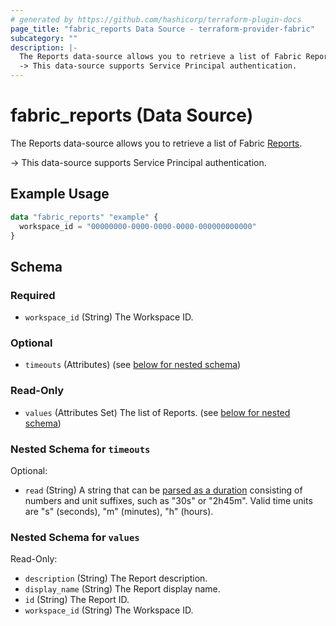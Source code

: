 ```yaml
---
# generated by https://github.com/hashicorp/terraform-plugin-docs
page_title: "fabric_reports Data Source - terraform-provider-fabric"
subcategory: ""
description: |-
  The Reports data-source allows you to retrieve a list of Fabric Reports https://learn.microsoft.com/power-bi/developer/projects/projects-report.
  -> This data-source supports Service Principal authentication.
---
```


# fabric_reports (Data Source)

The Reports data-source allows you to retrieve a list of Fabric [Reports](https://learn.microsoft.com/power-bi/developer/projects/projects-report).

-> This data-source supports Service Principal authentication.

## Example Usage

```terraform
data "fabric_reports" "example" {
  workspace_id = "00000000-0000-0000-0000-000000000000"
}
```

<!-- schema generated by tfplugindocs -->
## Schema

### Required

- `workspace_id` (String) The Workspace ID.

### Optional

- `timeouts` (Attributes) (see [below for nested schema](#nestedatt--timeouts))

### Read-Only

- `values` (Attributes Set) The list of Reports. (see [below for nested schema](#nestedatt--values))

<a id="nestedatt--timeouts"></a>

### Nested Schema for `timeouts`

Optional:

- `read` (String) A string that can be [parsed as a duration](https://pkg.go.dev/time#ParseDuration) consisting of numbers and unit suffixes, such as "30s" or "2h45m". Valid time units are "s" (seconds), "m" (minutes), "h" (hours).

<a id="nestedatt--values"></a>

### Nested Schema for `values`

Read-Only:

- `description` (String) The Report description.
- `display_name` (String) The Report display name.
- `id` (String) The Report ID.
- `workspace_id` (String) The Workspace ID.
